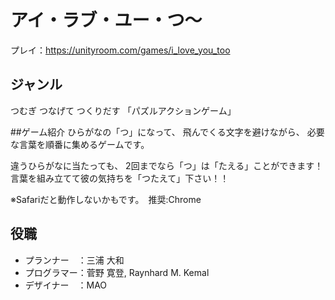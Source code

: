 # アイ・ラブ・ユー・つ～
プレイ：https://unityroom.com/games/i_love_you_too

## ジャンル
つむぎ つなげて つくりだす
「パズルアクションゲーム」

##ゲーム紹介
ひらがなの「つ」になって、
飛んでくる文字を避けながら、
必要な言葉を順番に集めるゲームです。

違うひらがなに当たっても、
2回までなら「つ」は「たえる」ことができます！
言葉を組み立てて彼の気持ちを「つたえて」下さい！！

※Safariだと動作しないかもです。　推奨:Chrome

## 役職
- プランナー　：三浦 大和
- プログラマー：菅野 寛登, Raynhard M. Kemal
- デザイナー　：MAO
